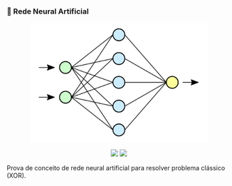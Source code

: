### 🤖 Rede Neural Artificial

<p align='center'>
    <img src="neural-network.svg" width='400px' >
</p>

<p align="center">
    <img src="https://img.shields.io/github/languages/count/melchisedech333/xor-neural-network?style=for-the-badge" >
    <img src="https://img.shields.io/github/repo-size/melchisedech333/xor-neural-network?style=for-the-badge" >
</p>

Prova de conceito de rede neural artificial para resolver problema clássico (XOR).



